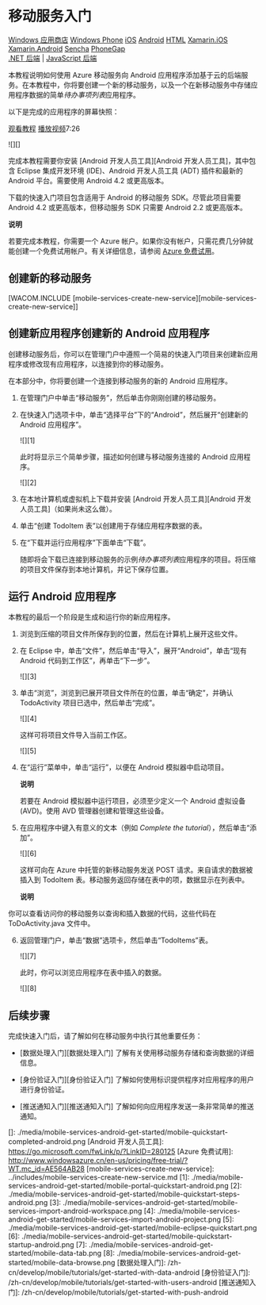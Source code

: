 <properties pageTitle="Get Started with Azure Mobile Services for Android apps" metaKeywords="Azure android application, mobile service android, getting started Azure android, azure droid, getting started droid windows" description="Follow this tutorial to get started using Azure Mobile Services for Android development." metaCanonical="" services="" documentationCenter="Mobile" title="Get started with Mobile Services" authors="glenga" solutions="" manager="" editor="" />

# <a name="getting-started"> </a>移动服务入门

<div class="dev-center-tutorial-selector sublanding">
<a href="/zh-cn/documentation/articles/mobile-services-windows-store-get-started" title="Windows 应用商店">Windows 应用商店</a>
<a href="/zh-cn/documentation/articles/mobile-services-windows-phone-get-started" title="Windows Phone">Windows Phone</a>
<a href="/zh-cn/documentation/articles/mobile-services-ios-get-started" title="iOS">iOS</a>
<a href="/zh-cn/documentation/articles/mobile-services-android-get-started" title="Android" class="current">Android</a>
<a href="/zh-cn/documentation/articles/mobile-services-html-get-started" title="HTML">HTML</a>
<a href="/zh-cn/documentation/articles/partner-xamarin-mobile-services-ios-get-started" title="Xamarin.iOS">Xamarin.iOS</a>
<a href="/zh-cn/documentation/articles/partner-xamarin-mobile-services-android-get-started" title="Xamarin.Android">Xamarin.Android</a>
<a href="/zh-cn/documentation/articles/partner-sencha-mobile-services-get-started/" title="Sencha">Sencha</a>
<a href="/zh-cn/documentation/articles/mobile-services-javascript-backend-phonegap-get-started/" title="PhoneGap">PhoneGap</a>
</div>

<div class="dev-center-tutorial-subselector">
<a href="/zh-cn/documentation/articles/mobile-services-dotnet-backend-android-get-started/" title=".NET 后端">.NET 后端</a> | 
<a href="/zh-cn/documentation/articles/mobile-services-android-get-started/"  title="JavaScript 后端" class="current">JavaScript 后端</a>
</div>

<div class="dev-onpage-video-clear clearfix">
<div class="dev-onpage-left-content">
<p>本教程说明如何使用 Azure 移动服务向 Android 应用程序添加基于云的后端服务。在本教程中，你将要创建一个新的移动服务，以及一个在新移动服务中存储应用程序数据的简单<em>待办事项列表</em>应用程序。</p>
<p>以下是完成的应用程序的屏幕快照：</p>
</div>

<div class="dev-onpage-video-wrapper"><a href="http://channel9.msdn.com/Series/Windows-Azure-Mobile-Services/Android-Support-in-Windows-Azure-Mobile-Services" target="_blank" class="label">观看教程</a> <a style="background-image: url('/media/devcenter/mobile/videos/mobile-get-started-android-180x120.png') !important;" href="http://channel9.msdn.com/Series/Windows-Azure-Mobile-Services/Android-Support-in-Windows-Azure-Mobile-Services" target="_blank" class="dev-onpage-video"><span class="icon">播放视频</span></a><span class="time">7:26</span></div>

</div>

![][]

完成本教程需要你安装 [Android 开发人员工具][Android 开发人员工具]，其中包含 Eclipse 集成开发环境 (IDE)、Android 开发人员工具 (ADT) 插件和最新的 Android 平台。需要使用 Android 4.2 或更高版本。

下载的快速入门项目包含适用于 Android 的移动服务 SDK。尽管此项目需要 Android 4.2 或更高版本，但移动服务 SDK 只需要 Android 2.2 或更高版本。

<div class="dev-callout"><strong>说明</strong> <p>若要完成本教程，你需要一个 Azure 帐户。如果你没有帐户，只需花费几分钟就能创建一个免费试用帐户。有关详细信息，请参阅 <a href="http://www.windowsazure.cn/en-us/pricing/free-trial/?WT.mc_id=AE564AB28" target="_blank">Azure 免费试用</a>。</p></div>

## <a name="create-new-service"> </a>创建新的移动服务

[WACOM.INCLUDE [mobile-services-create-new-service][mobile-services-create-new-service]]

## 

## <span class="short-header">创建新应用程序</span>创建新的 Android 应用程序

</h2>
创建移动服务后，你可以在管理门户中遵照一个简易的快速入门项目来创建新应用程序或修改现有应用程序，以连接到你的移动服务。

在本部分中，你将要创建一个连接到移动服务的新的 Android 应用程序。

1.  在管理门户中单击“移动服务”，然后单击你刚刚创建的移动服务。

2.  在快速入门选项卡中，单击“选择平台”下的“Android”，然后展开“创建新的 Android 应用程序”。

    ![][1]

    此时将显示三个简单步骤，描述如何创建与移动服务连接的 Android 应用程序。

    ![][2]

3.  在本地计算机或虚拟机上下载并安装 [Android 开发人员工具][Android 开发人员工具]（如果尚未这么做）。

4.  单击“创建 TodoItem 表”以创建用于存储应用程序数据的表。

5.  在“下载并运行应用程序”下面单击“下载”。

    随即将会下载已连接到移动服务的示例*待办事项列表*应用程序的项目。将压缩的项目文件保存到本地计算机，并记下保存位置。

## 运行 Android 应用程序

本教程的最后一个阶段是生成和运行你的新应用程序。

1.  浏览到压缩的项目文件所保存到的位置，然后在计算机上展开这些文件。

2.  在 Eclipse 中，单击“文件”，然后单击“导入”，展开“Android”，单击“现有 Android 代码到工作区”，再单击“下一步”。

    ![][3]

3.  单击“浏览”，浏览到已展开项目文件所在的位置，单击“确定”，并确认 TodoActivity 项目已选中，然后单击“完成”。

    ![][4]

    这样可将项目文件导入当前工作区。

    ![][5]

4.  在“运行”菜单中，单击“运行”，以便在 Android 模拟器中启动项目。

    <div class="dev-callout"><strong>说明</strong> <p>若要在 Android 模拟器中运行项目，必须至少定义一个 Android 虚拟设备 (AVD)。使用 AVD 管理器创建和管理这些设备。</p></div>

5.  在应用程序中键入有意义的文本（例如 *Complete the tutorial*），然后单击“添加”。

    ![][6]

    这样可向在 Azure 中托管的新移动服务发送 POST 请求。来自请求的数据被插入到 TodoItem 表。移动服务返回存储在表中的项，数据显示在列表中。

    <div class="dev-callout"><strong>说明</strong> 
<p>你可以查看访问你的移动服务以查询和插入数据的代码，这些代码在 ToDoActivity.java 文件中。</p>
</div>

6.  返回管理门户，单击“数据”选项卡，然后单击“TodoItems”表。

    ![][7]

    此时，你可以浏览应用程序在表中插入的数据。

    ![][8]

## <a name="next-steps"> </a> 后续步骤

完成快速入门后，请了解如何在移动服务中执行其他重要任务：

-   [数据处理入门][数据处理入门]
    了解有关使用移动服务存储和查询数据的详细信息。

-   [身份验证入门][身份验证入门]
    了解如何使用标识提供程序对应用程序的用户进行身份验证。

-   [推送通知入门][推送通知入门]
    了解如何向应用程序发送一条非常简单的推送通知。

<!-- Anchors. --> 
 

<!-- URLs. -->

  [Windows 应用商店]: /zh-cn/documentation/articles/mobile-services-windows-store-get-started "Windows 应用商店"
  [Windows Phone]: /zh-cn/documentation/articles/mobile-services-windows-phone-get-started "Windows Phone"
  [iOS]: /zh-cn/documentation/articles/mobile-services-ios-get-started "iOS"
  [Android]: /zh-cn/documentation/articles/mobile-services-android-get-started "Android"
  [HTML]: /zh-cn/documentation/articles/mobile-services-html-get-started "HTML"
  [Xamarin.iOS]: /zh-cn/documentation/articles/partner-xamarin-mobile-services-ios-get-started "Xamarin.iOS"
  [Xamarin.Android]: /zh-cn/documentation/articles/partner-xamarin-mobile-services-android-get-started "Xamarin.Android"
  [Sencha]: /zh-cn/documentation/articles/partner-sencha-mobile-services-get-started/ "Sencha"
  [PhoneGap]: /zh-cn/documentation/articles/mobile-services-javascript-backend-phonegap-get-started/ "PhoneGap"
  [.NET 后端]: /zh-cn/documentation/articles/mobile-services-dotnet-backend-android-get-started/ ".NET 后端"
  [JavaScript 后端]: /zh-cn/documentation/articles/mobile-services-android-get-started/ "JavaScript 后端"
  [观看教程]: http://channel9.msdn.com/Series/Windows-Azure-Mobile-Services/Android-Support-in-Windows-Azure-Mobile-Services

<!-- Images. -->
  []: ./media/mobile-services-android-get-started/mobile-quickstart-completed-android.png
  [Android 开发人员工具]: https://go.microsoft.com/fwLink/p/?LinkID=280125
  [Azure 免费试用]: http://www.windowsazure.cn/en-us/pricing/free-trial/?WT.mc_id=AE564AB28
  [mobile-services-create-new-service]: ../includes/mobile-services-create-new-service.md
  [1]: ./media/mobile-services-android-get-started/mobile-portal-quickstart-android.png
  [2]: ./media/mobile-services-android-get-started/mobile-quickstart-steps-android.png
  [3]: ./media/mobile-services-android-get-started/mobile-services-import-android-workspace.png
  [4]: ./media/mobile-services-android-get-started/mobile-services-import-android-project.png
  [5]: ./media/mobile-services-android-get-started/mobile-eclipse-quickstart.png
  [6]: ./media/mobile-services-android-get-started/mobile-quickstart-startup-android.png
  [7]: ./media/mobile-services-android-get-started/mobile-data-tab.png
  [8]: ./media/mobile-services-android-get-started/mobile-data-browse.png
  [数据处理入门]: /zh-cn/develop/mobile/tutorials/get-started-with-data-android
  [身份验证入门]: /zh-cn/develop/mobile/tutorials/get-started-with-users-android
  [推送通知入门]: /zh-cn/develop/mobile/tutorials/get-started-with-push-android
